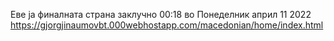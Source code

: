 Еве ја финалната страна заклучно 00:18 во Понеделник април 11 2022
https://gjorgjinaumovbt.000webhostapp.com/macedonian/home/index.html
